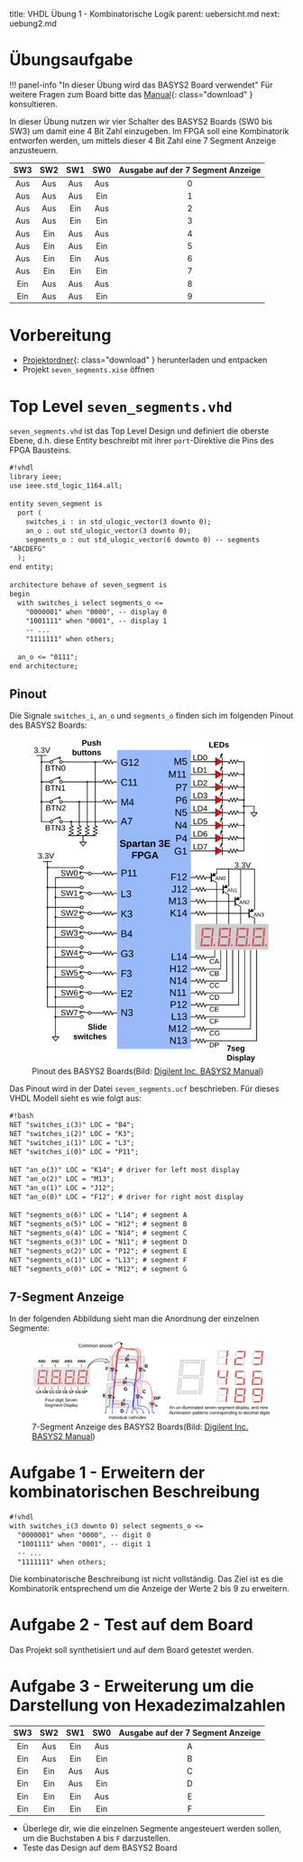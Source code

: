 title: VHDL Übung 1 - Kombinatorische Logik
parent: uebersicht.md
next: uebung2.md

# Übungsaufgabe

!!! panel-info "In dieser Übung wird das BASYS2 Board verwendet"
    Für weitere Fragen zum Board bitte das [Manual](basys2_manual.pdf){: class="download" } konsultieren.

In dieser Übung nutzen wir vier Schalter des BASYS2 Boards (SW0 bis SW3) um damit eine 4 Bit Zahl einzugeben. Im FPGA
soll eine Kombinatorik entworfen werden, um mittels dieser 4 Bit Zahl eine 7 Segment Anzeige anzusteuern.

SW3|SW2|SW1|SW0|Ausgabe auf der 7 Segment Anzeige
:-:|:-:|:-:|:-:|:-:
Aus|Aus|Aus|Aus|0
Aus|Aus|Aus|Ein|1
Aus|Aus|Ein|Aus|2
Aus|Aus|Ein|Ein|3
Aus|Ein|Aus|Aus|4
Aus|Ein|Aus|Ein|5
Aus|Ein|Ein|Aus|6
Aus|Ein|Ein|Ein|7
Ein|Aus|Aus|Aus|8
Ein|Aus|Aus|Ein|9

# Vorbereitung

* [Projektordner](vhdl_uebung_1.compress){: class="download" } herunterladen und entpacken
* Projekt <code>seven_segments.xise</code> öffnen

# Top Level <code>seven_segments.vhd</code>

<code>seven_segments.vhd</code> ist das Top Level Design und definiert die oberste Ebene, d.h. diese Entity beschreibt mit ihrer
<code>port</code>-Direktive die Pins des FPGA Bausteins.

    #!vhdl
    library ieee;
    use ieee.std_logic_1164.all;

    entity seven_segment is
      port (
        switches_i : in std_ulogic_vector(3 downto 0);
        an_o : out std_ulogic_vector(3 downto 0);
        segments_o : out std_ulogic_vector(6 downto 0) -- segments "ABCDEFG"
      );
    end entity;

    architecture behave of seven_segment is
    begin
      with switches_i select segments_o <=
        "0000001" when "0000", -- display 0
        "1001111" when "0001", -- display 1
        -- ...
        "1111111" when others;

      an_o <= "0111";
    end architecture;

## Pinout
Die Signale <code>switches_i</code>, <code>an_o</code> und <code>segments_o</code> finden sich im folgenden Pinout des BASYS2 Boards:
<figure><img src="basys2_pinout.svg"><figcaption>Pinout des BASYS2 Boards(Bild: <a href="http://www.digilentinc.com/Products/Detail.cfm?NavPath=2,400,790&Prod=BASYS2">Digilent Inc. BASYS2 Manual</a>)</figcaption></figure>

Das Pinout wird in der Datei <code>seven_segments.ucf</code> beschrieben. Für dieses VHDL Modell sieht es wie folgt aus:

    #!bash
    NET "switches_i(3)" LOC = "B4";
    NET "switches_i(2)" LOC = "K3";
    NET "switches_i(1)" LOC = "L3";
    NET "switches_i(0)" LOC = "P11";

    NET "an_o(3)" LOC = "K14"; # driver for left most display
    NET "an_o(2)" LOC = "M13";
    NET "an_o(1)" LOC = "J12";
    NET "an_o(0)" LOC = "F12"; # driver for right most display

    NET "segments_o(6)" LOC = "L14"; # segment A
    NET "segments_o(5)" LOC = "H12"; # segment B
    NET "segments_o(4)" LOC = "N14"; # segment C
    NET "segments_o(3)" LOC = "N11"; # segment D
    NET "segments_o(2)" LOC = "P12"; # segment E
    NET "segments_o(1)" LOC = "L13"; # segment F
    NET "segments_o(0)" LOC = "M12"; # segment G

## 7-Segment Anzeige
In der folgenden Abbildung sieht man die Anordnung der einzelnen Segmente:
<figure><img src="basys2_7segment.svg"><figcaption>7-Segment Anzeige des BASYS2 Boards(Bild: <a href="http://www.digilentinc.com/Products/Detail.cfm?NavPath=2,400,790&Prod=BASYS2">Digilent Inc. BASYS2 Manual</a>)</figcaption></figure>

# Aufgabe 1 - Erweitern der kombinatorischen Beschreibung
    #!vhdl
    with switches_i(3 downto 0) select segments_o <=
      "0000001" when "0000", -- digit 0
      "1001111" when "0001", -- digit 1
      -- ...
      "1111111" when others;

Die kombinatorische Beschreibung ist nicht vollständig. Das Ziel ist es die Kombinatorik entsprechend um die Anzeige der
Werte 2 bis 9 zu erweitern.

# Aufgabe 2 - Test auf dem Board

Das Projekt soll synthetisiert und auf dem Board getestet werden.

# Aufgabe 3 - Erweiterung um die Darstellung von Hexadezimalzahlen

SW3|SW2|SW1|SW0|Ausgabe auf der 7 Segment Anzeige
:-:|:-:|:-:|:-:|:-:
Ein|Aus|Ein|Aus|A
Ein|Aus|Ein|Ein|B
Ein|Ein|Aus|Aus|C
Ein|Ein|Aus|Ein|D
Ein|Ein|Ein|Aus|E
Ein|Ein|Ein|Ein|F

* Überlege dir, wie die einzelnen Segmente angesteuert werden sollen, um die Buchstaben <code>A</code> bis <code>F</code> darzustellen.
* Teste das Design auf dem BASYS2 Board
